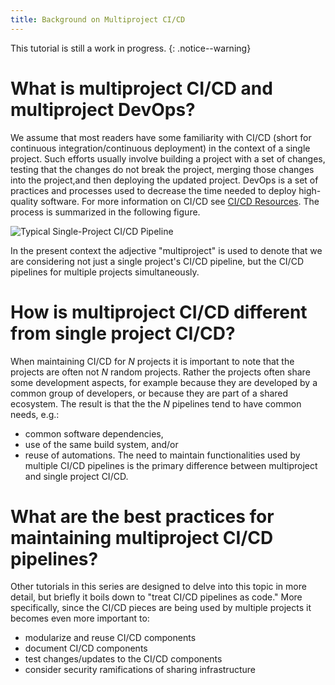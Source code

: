 ```yaml
---
title: Background on Multiproject CI/CD
---
```


This tutorial is still a work in progress.
{: .notice--warning}

# What is multiproject CI/CD and multiproject DevOps?

We assume that most readers have some familiarity with CI/CD (short for 
continuous integration/continuous deployment) in the context of a single 
project. Such efforts usually involve building a project with a set of changes,
testing that the changes do not break the project, merging those changes into 
the project,and then deploying the updated project. DevOps is a set of 
practices and processes used to decrease the time needed to deploy high-quality
software. For more information on CI/CD see [CI/CD Resources](/resources/#cicd-resources). The process is summarized in the following figure.

![Typical Single-Project CI/CD Pipeline](/tutorials/assets/single_ci.png)

In the present context the adjective "multiproject" is used to denote
that we are considering not just a single project's CI/CD pipeline, but the 
CI/CD pipelines for multiple projects simultaneously. 

# How is multiproject CI/CD different from single project CI/CD?

When maintaining CI/CD for *N* projects it is important to note that the 
projects are often not *N* random projects. Rather the projects often share
some development aspects, for example because they are developed by a common 
group of developers, or because they are part of a shared ecosystem. The result
is that the the *N* pipelines tend to have common needs, e.g.:
- common software dependencies, 
- use of the same build system, and/or
- reuse of automations.
The need to maintain functionalities used by multiple CI/CD pipelines is the 
primary difference between multiproject and single project CI/CD.

# What are the best practices for maintaining multiproject CI/CD pipelines?

Other tutorials in this series are designed to delve into this topic in more
detail, but briefly it boils down to "treat CI/CD pipelines as code." More
specifically, since the CI/CD pieces are being used by multiple projects it
becomes even more important to:

- modularize and reuse CI/CD components
- document CI/CD components
- test changes/updates to the CI/CD components
- consider security ramifications of sharing infrastructure